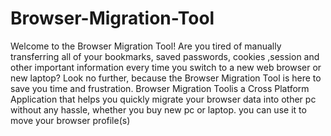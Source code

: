 # Browser-Migration-Tool
Welcome to the Browser Migration Tool!  Are you tired of manually transferring all of your bookmarks, saved passwords, cookies ,session and other important information every time you switch to a new web browser or new laptop? Look no further, because the Browser Migration Tool is here to save you time and frustration. Browser Migration Toolis a Cross Platform Application that helps you quickly migrate your browser
data into other pc without any hassle, whether you buy new pc or laptop. you can use it to move your browser profile(s)
